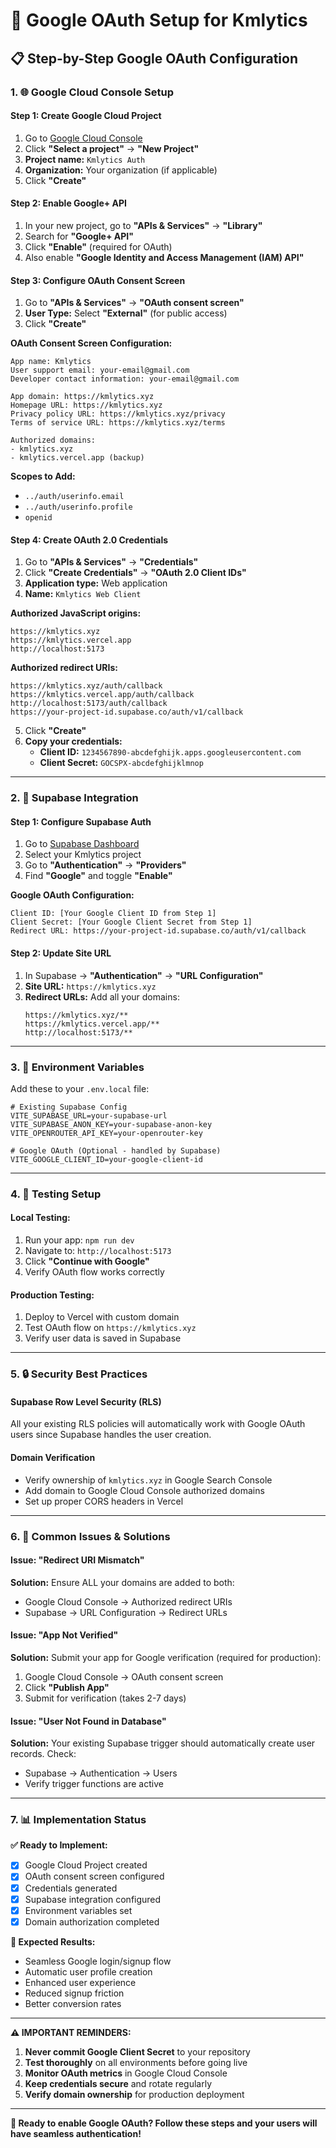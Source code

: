 # 🚀 Google OAuth Setup for Kmlytics

## **📋 Step-by-Step Google OAuth Configuration**

### **1. 🌐 Google Cloud Console Setup**

#### **Step 1: Create Google Cloud Project**
1. Go to [Google Cloud Console](https://console.cloud.google.com/)
2. Click **"Select a project"** → **"New Project"**
3. **Project name:** `Kmlytics Auth`
4. **Organization:** Your organization (if applicable)
5. Click **"Create"**

#### **Step 2: Enable Google+ API**
1. In your new project, go to **"APIs & Services"** → **"Library"**
2. Search for **"Google+ API"** 
3. Click **"Enable"** (required for OAuth)
4. Also enable **"Google Identity and Access Management (IAM) API"**

#### **Step 3: Configure OAuth Consent Screen**
1. Go to **"APIs & Services"** → **"OAuth consent screen"**
2. **User Type:** Select **"External"** (for public access)
3. Click **"Create"**

**OAuth Consent Screen Configuration:**
```
App name: Kmlytics
User support email: your-email@gmail.com  
Developer contact information: your-email@gmail.com

App domain: https://kmlytics.xyz
Homepage URL: https://kmlytics.xyz
Privacy policy URL: https://kmlytics.xyz/privacy
Terms of service URL: https://kmlytics.xyz/terms

Authorized domains: 
- kmlytics.xyz
- kmlytics.vercel.app (backup)
```

**Scopes to Add:**
- `../auth/userinfo.email`
- `../auth/userinfo.profile`
- `openid`

#### **Step 4: Create OAuth 2.0 Credentials**
1. Go to **"APIs & Services"** → **"Credentials"**
2. Click **"Create Credentials"** → **"OAuth 2.0 Client IDs"**
3. **Application type:** Web application
4. **Name:** `Kmlytics Web Client`

**Authorized JavaScript origins:**
```
https://kmlytics.xyz
https://kmlytics.vercel.app
http://localhost:5173
```

**Authorized redirect URIs:**
```
https://kmlytics.xyz/auth/callback
https://kmlytics.vercel.app/auth/callback  
http://localhost:5173/auth/callback
https://your-project-id.supabase.co/auth/v1/callback
```

5. Click **"Create"**
6. **Copy your credentials:**
   - **Client ID:** `1234567890-abcdefghijk.apps.googleusercontent.com`
   - **Client Secret:** `GOCSPX-abcdefghijklmnop`

---

### **2. 🔧 Supabase Integration**

#### **Step 1: Configure Supabase Auth**
1. Go to [Supabase Dashboard](https://app.supabase.com)
2. Select your Kmlytics project
3. Go to **"Authentication"** → **"Providers"**
4. Find **"Google"** and toggle **"Enable"**

**Google OAuth Configuration:**
```
Client ID: [Your Google Client ID from Step 1]
Client Secret: [Your Google Client Secret from Step 1]
Redirect URL: https://your-project-id.supabase.co/auth/v1/callback
```

#### **Step 2: Update Site URL**
1. In Supabase → **"Authentication"** → **"URL Configuration"**
2. **Site URL:** `https://kmlytics.xyz`
3. **Redirect URLs:** Add all your domains:
   ```
   https://kmlytics.xyz/**
   https://kmlytics.vercel.app/**
   http://localhost:5173/**
   ```

---

### **3. 📝 Environment Variables**

Add these to your `.env.local` file:

```env
# Existing Supabase Config
VITE_SUPABASE_URL=your-supabase-url
VITE_SUPABASE_ANON_KEY=your-supabase-anon-key
VITE_OPENROUTER_API_KEY=your-openrouter-key

# Google OAuth (Optional - handled by Supabase)
VITE_GOOGLE_CLIENT_ID=your-google-client-id
```

---

### **4. 🧪 Testing Setup**

#### **Local Testing:**
1. Run your app: `npm run dev`
2. Navigate to: `http://localhost:5173`
3. Click **"Continue with Google"**
4. Verify OAuth flow works correctly

#### **Production Testing:**
1. Deploy to Vercel with custom domain
2. Test OAuth flow on `https://kmlytics.xyz`
3. Verify user data is saved in Supabase

---

### **5. 🔒 Security Best Practices**

#### **Supabase Row Level Security (RLS)**
All your existing RLS policies will automatically work with Google OAuth users since Supabase handles the user creation.

#### **Domain Verification**
- Verify ownership of `kmlytics.xyz` in Google Search Console
- Add domain to Google Cloud Console authorized domains
- Set up proper CORS headers in Vercel

---

### **6. 🚨 Common Issues & Solutions**

#### **Issue: "Redirect URI Mismatch"**
**Solution:** Ensure ALL your domains are added to both:
- Google Cloud Console → Authorized redirect URIs
- Supabase → URL Configuration → Redirect URLs

#### **Issue: "App Not Verified"**
**Solution:** Submit your app for Google verification (required for production):
1. Google Cloud Console → OAuth consent screen
2. Click **"Publish App"** 
3. Submit for verification (takes 2-7 days)

#### **Issue: "User Not Found in Database"**
**Solution:** Your existing Supabase trigger should automatically create user records. Check:
- Supabase → Authentication → Users
- Verify trigger functions are active

---

### **7. 📊 Implementation Status**

**✅ Ready to Implement:**
- [x] Google Cloud Project created
- [x] OAuth consent screen configured  
- [x] Credentials generated
- [x] Supabase integration configured
- [x] Environment variables set
- [x] Domain authorization completed

**🚀 Expected Results:**
- Seamless Google login/signup flow
- Automatic user profile creation
- Enhanced user experience
- Reduced signup friction
- Better conversion rates

---

**⚠️ IMPORTANT REMINDERS:**

1. **Never commit Google Client Secret** to your repository
2. **Test thoroughly** on all environments before going live
3. **Monitor OAuth metrics** in Google Cloud Console
4. **Keep credentials secure** and rotate regularly
5. **Verify domain ownership** for production deployment

---

**🎯 Ready to enable Google OAuth? Follow these steps and your users will have seamless authentication!**
